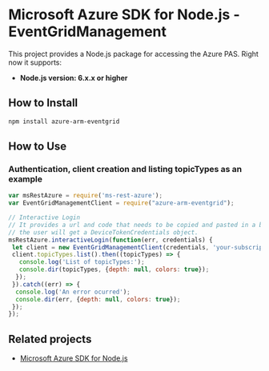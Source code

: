 # Microsoft Azure SDK for Node.js - EventGridManagement

This project provides a Node.js package for accessing the Azure PAS. Right now it supports:
- **Node.js version: 6.x.x or higher**

## How to Install

```bash
npm install azure-arm-eventgrid
```

## How to Use

### Authentication, client creation and listing topicTypes as an example

 ```javascript
 var msRestAzure = require('ms-rest-azure');
 var EventGridManagementClient = require("azure-arm-eventgrid");
 
 // Interactive Login
 // It provides a url and code that needs to be copied and pasted in a browser and authenticated over there. If successful, 
 // the user will get a DeviceTokenCredentials object.
 msRestAzure.interactiveLogin(function(err, credentials) {
  let client = new EventGridManagementClient(credentials, 'your-subscription-id');
  client.topicTypes.list().then((topicTypes) => {
    console.log('List of topicTypes:');
    console.dir(topicTypes, {depth: null, colors: true});
   });
  }).catch((err) => {
   console.log('An error ocurred');
   console.dir(err, {depth: null, colors: true});
  });
});
```

## Related projects

- [Microsoft Azure SDK for Node.js](https://github.com/Azure/azure-sdk-for-node)
